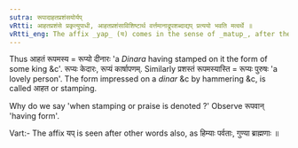 ```yaml
---
sutra: रूपादाहतप्रशंसयोर्यप्
vRtti: आहतप्रशंसे प्रकृत्युपाधी, आहतप्रशंसाविशिष्टार्थ वर्त्तमानाद्रूपशब्दाद्यप् प्रत्ययो भवति मत्वर्थे ॥
vRtti_eng: The affix _yap_ (य) comes in the sense of _matup_, after the words _rupa_, when stamping (coining) or praise is denoted.
---
```

Thus आहतं रूपमस्य = रूप्यो दीनारः 'a _Dinara_ having stamped on it the form of some king &c'. रूप्यः केदारः, रूप्यं कार्षापणम्. Similarly प्रशस्तं रूपमस्यास्ति = रूप्यः पुरुषः 'a lovely person'. The form impressed on a _dinar_ &c by hammering &c, is called आहत or stamping.

Why do we say 'when stamping or praise is denoted ?' Observe रूपवान् 'having form'.

Vart:- The affix यप् is seen after other words also, as हिम्याः पर्वताः, गुण्या ब्राह्मणाः ॥

